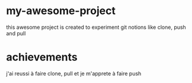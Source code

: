 # my-awesome-project

this awesome project is created to experiment git notions like clone, push and pull

# achievements

j'ai reussi à faire clone, pull et je m'apprete à faire push
